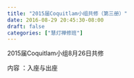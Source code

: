 ```yaml
---
title: "2015届Coquitlam小组共修（第三册）"
date: 2016-08-29 20:45:30-08:00
draft: false
categories: ["慧灯禅修班"]
---
```

2015届Coquitlam小组8月26日共修

内容 ：入座与出座

